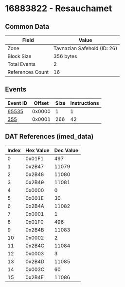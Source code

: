 # 16883822 - Resauchamet

## Common Data

| Field            | Value                       |
|------------------|-----------------------------|
| Zone             | Tavnazian Safehold (ID: 26) |
| Block Size       | 356 bytes                   |
| Total Events     | 2                           |
| References Count | 16                          |

## Events

| Event ID            | Offset   |   Size |   Instructions |
|---------------------|----------|--------|----------------|
| [65535](./65535.md) | 0x0000   |      1 |              1 |
| [355](./355.md)     | 0x0001   |    266 |             42 |

## DAT References (imed_data)

|   Index | Hex Value   |   Dec Value |
|---------|-------------|-------------|
|       0 | 0x01F1      |         497 |
|       1 | 0x2B47      |       11079 |
|       2 | 0x2B48      |       11080 |
|       3 | 0x2B49      |       11081 |
|       4 | 0x0000      |           0 |
|       5 | 0x001E      |          30 |
|       6 | 0x2B4A      |       11082 |
|       7 | 0x0001      |           1 |
|       8 | 0x01F0      |         496 |
|       9 | 0x2B4B      |       11083 |
|      10 | 0x0002      |           2 |
|      11 | 0x2B4C      |       11084 |
|      12 | 0x0003      |           3 |
|      13 | 0x2B4D      |       11085 |
|      14 | 0x003C      |          60 |
|      15 | 0x2B4E      |       11086 |
